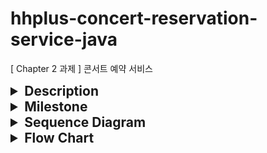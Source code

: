 # hhplus-concert-reservation-service-java
[ Chapter 2 과제 ] 콘서트 예약 서비스

<details>
<summary style="font-size: 1.5em; font-weight: bold">Description</summary>

- `콘서트 예약 서비스`를 구현해 봅니다.
- 대기열 시스템을 구축하고, 예약 서비스는 작업가능한 유저만 수행할 수 있도록 해야합니다.
- 사용자는 좌석예약 시에 미리 충전한 잔액을 이용합니다.
- 좌석 예약 요청시에, 결제가 이루어지지 않더라도 일정 시간동안 다른 유저가 해당 좌석에 접근할 수 없도록 합니다.
</details>




<details>
<summary style="font-size: 1.5em; font-weight: bold">Milestone</summary>

https://github.com/users/adiospain/projects/10

</details>

<details>
  <summary style="font-size: 1.5em; font-weight: bold">Sequence Diagram</summary>
  
  <details>
  <summary style="font-size: 1em; margin-left: 20px;">issueToken</summary>
  
  <!-- Here you can include the details of the issueToken -->
  유저가 서비스 이용시 필요한 대기열 토큰을 발급 받는다.
  ```mermaid
sequenceDiagram
    actor User
    participant Authorization
    participant Controller
    participant Service
    participant Repository
    User ->>+ Controller: 대기열 토큰 발급 요청

	participant Controller
	participant Repository
    Controller ->>+ Service: 대기열 토큰 생성
	Service ->>+ Repository: 유저 정보 조회
	Repository ->>- Service: 유저 정보
	break 유효하지 않는 유저
	    Service -->> Controller: INVALID_USER
        note over Service: exception
    end

	Service ->>+ Repository: 대기열 토큰 생성
	Repository ->>- Service: 대기열 토큰
	Service ->>+ Controller: 대기열 토큰 반환
	Controller ->>+ User: 대기열 토큰 반환
```
</details>

<details>
  <summary style="font-size: 1em;margin-left: 20px;">getTokenDetail</summary>
  
  유저가 대기열의 대기순서 및 잔여시간을 확인한다.
- 기본적으로 폴링으로 대기열을 확인하지만, 다른 방안 고려해본다.

```mermaid
sequenceDiagram
    actor User
    participant Authorization
    participant Controller
    participant Service
    participant Repository
    User ->>+ Authorization: 대기열 정보 조회 요청
    break 헤더에 토큰 정보 없음
        Authorization -->> User: ACCESS_DENIED
        note over Authorization: exeption
    end
    Authorization ->>+ Controller: 대기열 정보 조회 요청
   
    
    Controller ->>+ Service: 대기열 토큰 조회
    Service ->>+ Repository: 대기열 토큰 조회
    Repository ->>- Service: 대기열 토큰
	Service ->>+ Controller: 대기열 토큰 정보 반환
	Controller ->>+ User: 대기열 토큰 정보 (order ,TTL) 반환

```

</details>

<details>
  <summary style="font-size: 1em;margin-left: 20px;">getConcertDate</summary>
  
  유저가 예약 가능한 날짜 목록을 확인한다.

```mermaid
sequenceDiagram
    actor User
    participant Authorization
    participant Controller
    participant Service
    participant Repository
    User ->>+ Authorization: 예약 가능 날짜 조회 요청
    break 유효하지 않는 토큰 (만료, 사용자 불일치)
        Authorization -->> User: ACCESS_DENIED
        note over Authorization: exeption
    end
	Authorization ->>+ Controller: 예약 가능 날짜 조회 요청
    Controller ->>+ Service: 예악 가능 날짜 조회
    Service ->>+ Repository: 예악 가능 날짜 조회
    Repository ->>- Service: 예약 가능 날짜
	Service ->>+ Controller: 예약 가능 날짜 반환
	Controller ->>+ User: 예약 가능 날짜 반환

```

</details>
<details>
  <summary style="font-size: 1em;margin-left: 20px;">getConcertSeat</summary>
  
  유저가 예약 가능한 좌석 목록을 확인한다.
- 날짜 정보를 입력 받아 좌석 정보를 조회한다.
```mermaid
sequenceDiagram
    actor User
    participant Authorization
    participant Controller
    participant Service
    participant Repository
    User ->>+ Authorization: 예약 가능 좌석 조회 요청
    break 유효하지 않는 토큰 (만료, 사용자 불일치)
        Authorization -->> User: ACCESS_DENIED
        note over Authorization: exeption
    end
    Authorization ->>+ Controller: 예약 가능 좌석 조회 요청
    Controller ->>+ Service: 예악 가능 좌석 조회
    break 유효하지 않는 날짜
        Service -->> User: INVALID_DATE
        note over Service: exeption
    end
    Service ->>+ Repository: 예악 가능 좌석 조회
    Repository ->>- Service: 예약 가능 좌석
	Service ->>+ Controller: 예약 가능 좌석 반환
	Controller ->>+ User: 예약 가능 좌석 반환

```

</details>

<details>
  <summary style="font-size: 1em;margin-left: 20px;">reserveSeat</summary>
  
  유저가 좌석 예약한다.
- 날짜와 좌석 정보를 입력 받아 좌석을 예약 처리 한다.
- 좌석 예약과 동시에 해당 좌석은 그 유저에게 임시 배정된다.
- 배정 시간 내에 결제가 완료되지 않으면 임시 배정은 해제 된다.
```mermaid
sequenceDiagram
    actor User
    participant ClientServer
    participant Authorization
    participant Controller
    participant Service
    participant Repository
    User ->>+ Authorization: 좌석 예약 요청
    break 유효하지 않는 토큰 (만료, 사용자 불일치)
        Authorization -->> User: ACCESS_DENIED
        note over Authorization: exeption
    end
    Authorization ->>+ Controller: 좌석 예약 요청
    
    Controller ->>+ Service: 좌석 예약 생성
    Service ->>+ Repository: 좌석 임시 배정
    Repository ->>- Service: 임시 배정된 좌석
    Service ->>+ ClientServer: 실시간 배정 좌석 반영
    Service ->>+ Controller: 임시 배정된 좌석 반환
	Controller ->>+ User: 임시 배정된 좌석 반환
```

</details>

<details>
  <summary style="font-size: 1em;margin-left: 20px;">chargePoint</summary>
  
유저가 금액을 충전한다.
- 사용자 식별자와 충전할 금액을 받아 잔액에 추가한다.
```mermaid
sequenceDiagram
    actor User
    participant Authorization
    participant Controller
    participant Service
    participant Repository
    User ->>+ Controller: 금액 충전 요청
    Controller ->>+ Service: 금액 충전 및 업데이트
    break 충전 금액이 양수가 아닐 경우
        Service -->> User: INVALID_VALUE
        note over Service: exeption
    end
    Service ->>+ Repository: 금액 업데이트
    Repository ->>- Service: 금액 반환
	Service ->>+ Controller: 금액 반환
	Controller ->>+ User: 금액 반환

```

</details>

<details>
  <summary style="font-size: 1em;margin-left: 20px;">getPoint</summary>
  
유저가 잔액을 조회한다.
- 사용자 식별자를 통해 해당 사용자의 잔액을 조회한다.
```mermaid
sequenceDiagram
    actor User
    participant Authorization
    participant Controller
    participant Service
    participant Repository
    User ->>+ Controller: 잔액 조회 요청
    Controller ->>+ Service: 잔액 조회
    Service ->>+ Repository: 잔액 조회
    Repository ->>- Service: 잔액 반환
	Service ->>+ Controller: 잔액 반환
	Controller ->>+ User: 잔액 반환
```

</details>

<details>
  <summary style="font-size: 1em;margin-left: 20px;">createPayment</summary>
  
유저가 임시 배정된 좌석을 결제한다.
- 결제 처리한 후 결제 내역을 생성한다.
- 결제 완료 시 임시 배정됐던 좌석을 유저에게 배정한다.
- 유저의 대기열 토큰을 만료시킨다.
```mermaid
sequenceDiagram
    actor User
    participant Authorization
    participant Controller
    participant Service
    participant Repository
    User ->>+ Controller: 결제 요청
    Controller ->>+ Service: 결제
    Service ->>+ Repository: 콘서트 좌석 비용 조회
    Repository ->>- Service: 콘서트 좌석 비용
    Service ->>+ Repository: 유저 잔액 소비
    Service ->>+ Repository: 결제 내역 생성
    Service ->>+ Repository: 예약 배정 업데이트
    Service ->>+ Repository: 콘서트 좌석 정보 업데이트
    Service ->>+ Repository: 대기열 토큰 삭제
    Repository ->>+ Service: 결제 결과 반환
	Service ->>+ Controller: 결제 결과 반환
	Controller ->>+ User: 결제 결과 반환

```

</details>

</details>


<details>
<summary style="font-size: 1.5em; font-weight: bold">Flow Chart</summary>

```mermaid
    flowchart TD
    ConcertView[콘서트 조회] --> ConcertSelect[콘서트 선택] 
    ConcertSelect --> CheckWaiting1{대기번호가 활성 상태 인가?}
    CheckWaiting1 --> |Yes| ConcertDateView[예약 가능한 날짜 조회]
    CheckWaiting1 --> |No| CheckExpire1{토큰이 만료 되었는가?}
    CheckExpire1 --> |Yes| RenewToken1[토큰 재발급] --> ConcertSelect
    CheckExpire1 --> |No| CheckWaiting1
    
    ConcertDateView[예약 가능한 날짜 조회] --> ConcertDateSelect[콘서트 예약 날짜 선택]
    ConcertDateSelect --> CheckWaiting2-1{예약 가능한 날짜인가?}
    CheckWaiting2-1 --> |Yes| CheckWaiting2-2{대기번호가 활성 상태 인가?}
    CheckWaiting2-1 --> |No| ConcertDateSelect
    CheckExpire2{토큰이 만료 되었는가?} --> |Yes| RenewToken2[토큰 재발급] --> ConcertDateSelect
    CheckExpire2 --> |No| CheckWaiting2-2
    CheckWaiting2-2 --> |Yes| ConcertSeatView[예약 가능한 좌석 조회]
    CheckWaiting2-2 --> |No| CheckExpire2

    ConcertSeatView --> ConcertSeatSelect[콘서트 임시 배정 좌석 선택]
    ConcertSeatSelect --> CheckWaiting3-1{임시 배정되지 않은 좌석인가?}
    CheckWaiting3-1 --> |Yes| CheckWaiting3-2{대기번호가 활성 상태 인가?}
    CheckWaiting3-1 --> |No| ConcertSeatSelect
    CheckExpire3{토큰이 만료 되었는가?} --> |Yes| RenewToken3[토큰 재발급]--> ConcertSeatSelect
    CheckExpire3{토큰이 만료 되었는가?} --> |No| CheckWaiting3-2
    CheckWaiting3-2 --> |Yes| createPayment[결제]
    CheckWaiting3-2 --> |No| CheckExpire3
    
    createPayment --> checkPayment1{유저 잔액 >= 콘서트 좌석 비용 ?}
    checkPayment1 --> |Yes| completePayment[결제 완료]
    checkPayment1 --> |No| exceptionPayment[잔액부족]
    
    exceptionPayment --> chargePoint[잔액 충전]
    chargePoint --> CheckWaiting3-2
```

</details>
